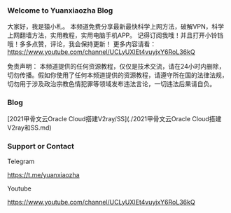 ### Welcome to Yuanxiaozha Blog

大家好，我是猿小札。 本频道免费分享最新最快科学上网方法，破解VPN，科学上网翻墙方法，实用教程，实用电脑手机APP。 记得订阅我哦！并且打开小铃铛哦！多多点赞，评论，我会保持更新！ 更多内容请看：https://www.youtube.com/channel/UCLyUXIEt4vuyjxY6RoL36kQ 



免责声明： 本频道提供的任何资源教程，仅仅是技术交流，请在24小时内删除，切勿传播。假如你使用了任何本频道提供的资源教程，请遵守所在国的法律法规，切勿用于涉及政治宗教色情犯罪等领域发布违法言论，一切违法后果请自负。



### Blog

[2021甲骨文云Oracle Cloud搭建V2ray/SS](./2021甲骨文云Oracle Cloud搭建V2ray和SS.md)

### Support or Contact

Telegram

https://t.me/yuanxiaozha



Youtube

https://www.youtube.com/channel/UCLyUXIEt4vuyjxY6RoL36kQ

